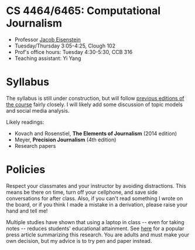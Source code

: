 CS 4464/6465: Computational Journalism
===========

- Professor [Jacob Eisenstein](http://www.cc.gatech.edu/~jeisenst/)
- Tuesday/Thursday 3:05-4:25, Clough 102
- Prof's office hours: Tuesday 4:30-5:30, CCB 316
- Teaching assistant: Yi Yang

# Syllabus #

The syllabus is still under construction, but will follow [previous editions of the course](https://compjournalism.wordpress.com/) fairly closely. I will likely add some discussion of topic models and social media analysis.

Likely readings:

- Kovach and Rosenstiel, **The Elements of Journalism** (2014 edition)
- Meyer, **Precision Journalism** (4th edition)
- Research papers

# Policies #

Respect your classmates and your instructor by avoiding distractions. This means be there on time, turn off your cellphone, and save side conversations for after class. Also, if you can't read something I wrote on the board, or if you think I made a mistake in a derivation, please raise your hand and tell me!

Multiple studies have shown that using a laptop in class -- even for taking notes -- reduces students' educational attainment. See [here](http://www.newyorker.com/online/blogs/elements/2014/06/the-case-for-banning-laptops-in-the-classroom.html) for a popular press article summarizing this research. You are adults and must make your own decision, but my advice is to try pen and paper instead.



